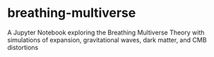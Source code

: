 # breathing-multiverse
A Jupyter Notebook exploring the Breathing Multiverse Theory with simulations of expansion, gravitational waves, dark matter, and CMB distortions
